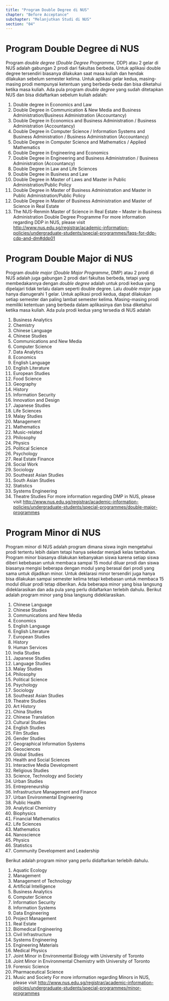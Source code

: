 ```yaml
---
title: "Program Double Degree di NUS"
chapter: "Before Acceptance"
subchapter: "Melanjutkan Studi di NUS"
section: "04"
---
```


# Program Double Degree di NUS

Program _double degree_ (_Double Degree Programme_, DDP) atau 2 gelar di NUS adalah gabungan 2 prodi dari fakultas berbeda. Untuk aplikasi double degree tersendiri biasanya dilakukan saat masa kuliah dan hendak dilakukan sebelum semester kelima. Untuk aplikasi gelar kedua, masing-masing prodi mempunyai ketentuan yang berbeda-beda dan bisa diketahui ketika masa kuliah. Ada pula program _double degree_ yang sudah ditetapkan NUS dan bisa didaftarkan sebelum kuliah adalah:

1. Double degree in Economics and Law
2. Double Degree in Communication & New Media and Business Administration/Business Administration (Accountancy)
3. Double Degree in Economics and Business Administration / Business Administration (Accountancy)
4. Double Degree in Computer Science / Information Systems and Business Administration / Business Administration (Accountancy)
5. Double Degree in Computer Science and Mathematics / Applied Mathematics
6. Double Degree in Engineering and Economics
7. Double Degree in Engineering and Business Administration / Business Administration (Accountancy)
8. Double Degree in Law and Life Sciences
9. Double Degree in Business and Law
10. Double Degree in Master of Laws and Master in Public Administration/Public Policy
11. Double Degree in Master of Business Administration and Master in Public Administration/Public Policy
12. Double Degree in Master of Business Administration and Master of Science in Real Estate
13. The NUS-Renmin Master of Science in Real Estate – Master in Business Administration Double Degree Programme
    For more information regarding DDP in NUS, please visit http://www.nus.edu.sg/registrar/academic-information-policies/undergraduate-students/special-programmes/faqs-for-ddp-cdp-and-dm#ddp01

# Program Double Major di NUS

Program _double major_ (_Double Major Programme_, DMP) atau 2 prodi di NUS adalah juga gabungan 2 prodi dari fakultas berbeda, tetapi yang membedakannya dengan _double degree_ adalah untuk prodi kedua yang dipelajari tidak terlalu dalam seperti double degree. Lalu _double major_ juga hanya dianugerahi 1 gelar. Untuk aplikasi prodi kedua, dapat dilakukan setiap semester dan paling lambat semester kelima. Masing-masing prodi memiliki ketentuan yang berbeda dalam aplikasinya dan bisa diketahui ketika masa kuliah. Ada pula prodi kedua yang tersedia di NUS adalah

1. Business Analytics
2. Chemistry
3. Chinese Language
4. Chinese Studies
5. Communications and New Media
6. Computer Science
7. Data Analytics
8. Economics
9. English Language
10. English Literature
11. European Studies
12. Food Science
13. Geography
14. History
15. Information Security
16. Innovation and Design
17. Japanese Studies
18. Life Sciences
19. Malay Studies
20. Management
21. Mathematics
22. Music-related
23. Philosophy
24. Physics
25. Political Science
26. Psychology
27. Real Estate Finance
28. Social Work
29. Sociology
30. Southeast Asian Studies
31. South Asian Studies
32. Statistics
33. Systems Engineering
34. Theatre Studies
    For more information regarding DMP in NUS, please visit http://www.nus.edu.sg/registrar/academic-information-policies/undergraduate-students/special-programmes/double-major-programmes

# Program Minor di NUS

Program minor di NUS adalah program dimana siswa ingin mengetahui prodi tertentu lebih dalam tetapi hanya sekedar menjadi kelas tambahan. Program minor biasanya dilakukan kebanyakan siswa karena setiap siswa diberi kebebasan untuk membaca sampai 15 modul diluar prodi dan siswa biasanya mengisi beberapa dengan modul yang berasal dari prodi yang sama untuk dijadikan minor. Untuk deklarasi minor tersendiri juga hanya bisa dilakukan sampai semester kelima tetapi kebebasan untuk membaca 15 modul diluar prodi tetap diberikan. Ada beberapa minor yang bisa langsung dideklarasikan dan ada pula yang perlu didaftarkan terlebih dahulu. Berikut adalah program minor yang bisa langsung dideklarasikan.

1. Chinese Language
2. Chinese Studies
3. Communications and New Media
4. Economics
5. English Language
6. English Literature
7. European Studies
8. History
9. Human Services
10. India Studies
11. Japanese Studies
12. Language Studies
13. Malay Studies
14. Philosophy
15. Political Science
16. Psychology
17. Sociology
18. Southeast Asian Studies
19. Theatre Studies
20. Art History
21. China Studies
22. Chinese Translation
23. Cultural Studies
24. English Studies
25. Film Studies
26. Gender Studies
27. Geographical Information Systems
28. Geosciences
29. Global Studies
30. Health and Social Sciences
31. Interactive Media Development
32. Religious Studies
33. Science, Technology and Society
34. Urban Studies
35. Entrepreneurship
36. Infrastructure Management and Finance
37. Urban Environmental Engineering
38. Public Health
39. Analytical Chemistry
40. Biophysics
41. Financial Mathematics
42. Life Sciences
43. Mathematics
44. Nanoscience
45. Physics
46. Statistics
47. Community Development and Leadership

Berikut adalah program minor yang perlu didaftarkan terlebih dahulu.

1. Aquatic Ecology
2. Management
3. Management of Technology
4. Artificial Intelligence
5. Business Analytics
6. Computer Science
7. Information Security
8. Information Systems
9. Data Engineering
10. Project Management
11. Real Estate
12. Biomedical Engineering
13. Civil Infrastructure
14. Systems Engineering
15. Engineering Materials
16. Medical Physics
17. Joint Minor in Environmental Biology with University of Toronto
18. Joint Minor in Environmental Chemistry with University of Toronto
19. Forensic Science
20. Pharmaceutical Science
21. Music and Society
    For more information regarding Minors in NUS, please visit http://www.nus.edu.sg/registrar/academic-information-policies/undergraduate-students/special-programmes/minor-programmes
